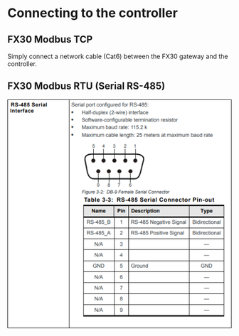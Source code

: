 # Connecting to the controller

## FX30 Modbus TCP

Simply connect a network cable \(Cat6\) between the FX30 gateway and the controller.

## FX30 Modbus RTU \(Serial RS-485\)

![](../.gitbook/assets/image%20%2835%29.png)

